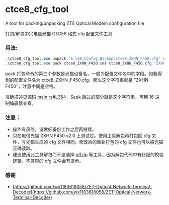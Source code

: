 # ctce8_cfg_tool

A tool for packing/unpacking ZTE Optical Modem configuration file

打包/解包中兴电信光猫 CTCE8 格式 cfg 配置文件工具


### 用法:

```PowerShell
.\ctce8_cfg_tool.exe unpack "E:\e8_Config_Backup\ctce8_ZXHN_F450.cfg" ctce8_ZXHN_F450.xml
.\ctce8_cfg_tool.exe pack ctce8_ZXHN_F450.xml ctce8_ZXHN_F450.cfg "ZXHN F450"
```

pack 打包命令的第三个参数是光猫设备名，一般为配置文件名中的字段。如我得到的配置文件名为 ctce8_ZXHN_F450.cfg，那么这个字符串就是 "ZXHN F450"，注意中间是空格。

准确描述见源码 [main.rs#L354](https://github.com/AlfnXd/ctce8_cfg_tool/blob/master/src/main.rs#L354)，Seek 跳过的部分就是这个字符串，可用 16 进制编辑器查看。

### 注意：

- 操作有风险，请做好备份工作之后再继续。
- 只在电信光猫 ZXHN F450 v2.0 上测试过。使用工具解包再打包回 cfg 文件，与光猫生成的 cfg 文件相同，修改后的重新打包的 cfg 文件也可以被光猫正确读取。
- 建议使用此工具解包而不是选择 [offzip](http://aluigi.altervista.org/mytoolz/offzip.zip) 等工具，因为解包代码中有仔细的校验逻辑，不兼容的 cfg 文件会有提示。

### 感谢

- [https://github.com/wx1183618058/ZET-Optical-Network-Terminal-Decoder](https://github.com/wx1183618058/ZET-Optical-Network-Terminal-Decoder)
